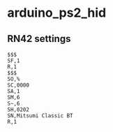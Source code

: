 # arduino_ps2_hid

## RN42 settings

    $$$
    SF,1
    R,1
    $$$
    SO,%
    SC,0000
    SA,1
    SM,6	
    S~,6
    SH,0202
    SN,Mitsumi Classic BT
    R,1
